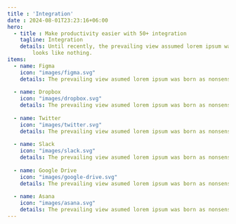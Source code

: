 ```yaml
---
title : 'Integration'
date : 2024-08-01T23:23:16+06:00
hero: 
  - title : Make productivity easier with 50+ integration
    tagline: Integration
    details: Until recently, the prevailing view assumed lorem ipsum was born as a nonsense text. It's not Latin though it
        looks like nothing.
items:
  - name: Figma
    icon: "images/figma.svg"
    details: The prevailing view asumed lorem ipsum was born as nonsense text.
  
  - name: Dropbox
    icon: "images/dropbox.svg"
    details: The prevailing view asumed lorem ipsum was born as nonsense text.
  
  - name: Twitter
    icon: "images/twitter.svg"
    details: The prevailing view asumed lorem ipsum was born as nonsense text.
  
  - name: Slack
    icon: "images/slack.svg"
    details: The prevailing view asumed lorem ipsum was born as nonsense text.
    
  - name: Google Drive
    icon: "images/google-drive.svg"
    details: The prevailing view asumed lorem ipsum was born as nonsense text.
    
  - name: Asana
    icon: "images/asana.svg"
    details: The prevailing view asumed lorem ipsum was born as nonsense text.
---
```

